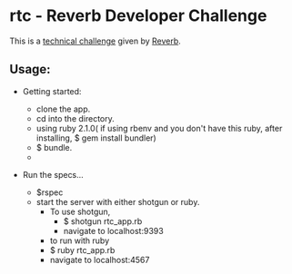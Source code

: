 rtc - Reverb Developer Challenge
================================
This is a [technical challenge](http://reverb.com/page/dev-challenge) given by [Reverb](http://reverb.com/).

Usage:
------
- Getting started:
  + clone the app.
  + cd into the directory.
  + using ruby 2.1.0( if using rbenv and you don't have this ruby, after installing, $ gem install bundler)
  + $ bundle.
  +

- Run the specs...
  + $rspec
  + start the server with either shotgun or ruby.
    - To use shotgun,
      + $ shotgun rtc_app.rb
      + navigate to localhost:9393
    -  to run with ruby
      + $ ruby rtc_app.rb
      + navigate to localhost:4567
